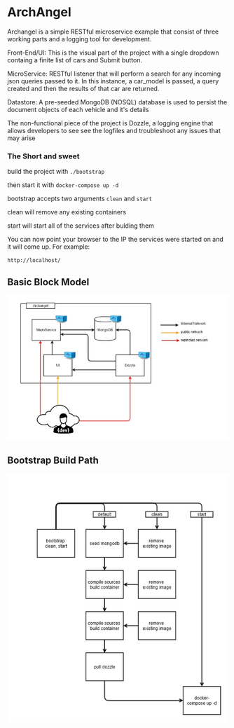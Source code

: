 # ArchAngel

Archangel is a simple RESTful microservice example that consist of three working parts and a logging tool for development. 

Front-End/UI: This is the visual part of the project with a single dropdown containg a finite list of cars and Submit button.

MicroService: RESTful listener that will perform a search for any incoming json queries passed to it. In this instance, a car_model is passed, a query created and then the results of that car are returned. 

Datastore: A pre-seeded MongoDB (NOSQL) database is used to persist the document objects of each vehicle and it's details

The non-functional piece of the project is Dozzle, a logging engine that allows developers to see see the logfiles and troubleshoot any issues that may arise

### The Short and sweet

build the project with `./bootstrap`

then start it with `docker-compose up -d`

bootstrap accepts two arguments `clean` and `start`

clean will remove any existing containers

start will start all of the services after bulding them 


You can now point your browser to the IP the services were started on and it will come up. 
For example: 

```
http://localhost/
```

## Basic Block Model

![Archangel Block Model](./images/archangel-block-model.jpg)

## Bootstrap Build Path

![Archangel Bootstrap](./images/archangel-bootstrap.jpg)
